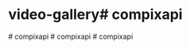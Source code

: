 # video-gallery#   c o m p i x a p i  
 #   c o m p i x a p i  
 #   c o m p i x a p i  
 #   c o m p i x a p i  
 